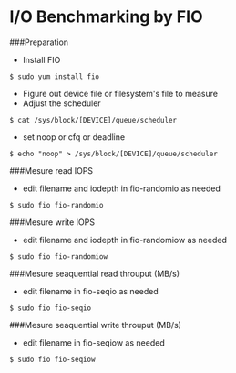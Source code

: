 # I/O Benchmarking by FIO

###Preparation
* Install FIO
```
$ sudo yum install fio
```
* Figure out device file or filesystem's file to measure
* Adjust the scheduler
```
$ cat /sys/block/[DEVICE]/queue/scheduler
```

* set noop or cfq or deadline
```
$ echo "noop" > /sys/block/[DEVICE]/queue/scheduler
```

###Mesure read IOPS 
* edit filename and iodepth in fio-randomio as needed
```
$ sudo fio fio-randomio
```

###Mesure write IOPS 
* edit filename and iodepth in fio-randomiow as needed
```
$ sudo fio fio-randomiow
```

###Mesure seaquential read throuput (MB/s)
* edit filename in fio-seqio as needed

```
$ sudo fio fio-seqio
```

###Mesure seaquential write throuput (MB/s)
* edit filename in fio-seqiow as needed
```
$ sudo fio fio-seqiow
```
